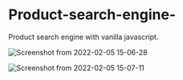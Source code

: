 # Product-search-engine-
Product search engine with vanilla javascript.

![Screenshot from 2022-02-05 15-06-28](https://user-images.githubusercontent.com/88322471/152637343-66e29757-7247-4a3e-96e6-84bb89010305.png)

![Screenshot from 2022-02-05 15-07-11](https://user-images.githubusercontent.com/88322471/152637442-69239075-4f95-48c5-a801-f563a2aca8fb.png)
